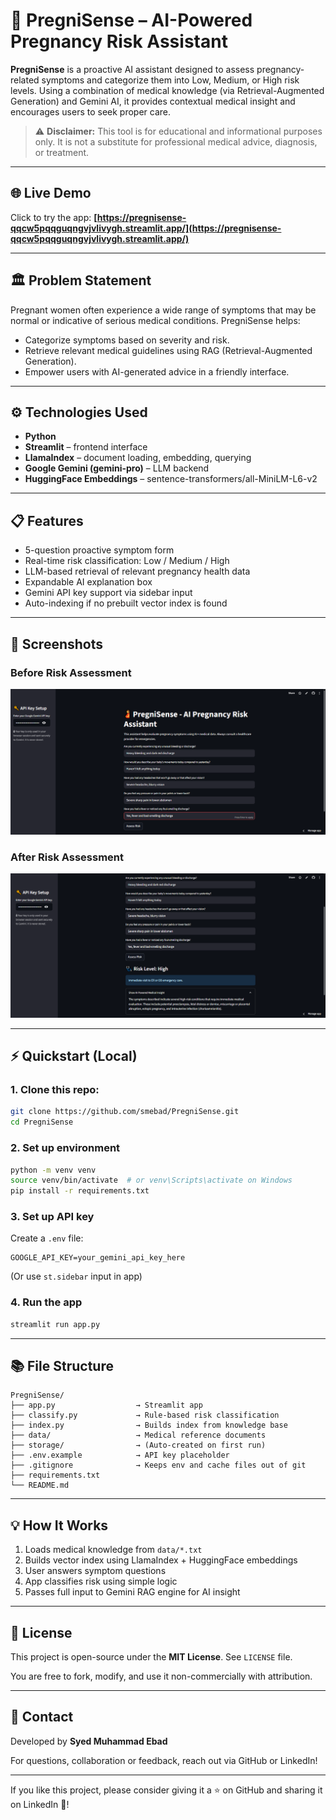 # 🤰 PregniSense – AI-Powered Pregnancy Risk Assistant

**PregniSense** is a proactive AI assistant designed to assess pregnancy-related symptoms and categorize them into Low, Medium, or High risk levels. Using a combination of medical knowledge (via Retrieval-Augmented Generation) and Gemini AI, it provides contextual medical insight and encourages users to seek proper care.

> ⚠️ **Disclaimer:** This tool is for educational and informational purposes only. It is not a substitute for professional medical advice, diagnosis, or treatment.

---

## 🌐 Live Demo

Click to try the app:
**[https://pregnisense-qqcw5pqqguqngvjvlivygh.streamlit.app/](https://pregnisense-qqcw5pqqguqngvjvlivygh.streamlit.app/)**

---

## 🏛️ Problem Statement

Pregnant women often experience a wide range of symptoms that may be normal or indicative of serious medical conditions. PregniSense helps:

* Categorize symptoms based on severity and risk.
* Retrieve relevant medical guidelines using RAG (Retrieval-Augmented Generation).
* Empower users with AI-generated advice in a friendly interface.

---

## ⚙️ Technologies Used

* **Python**
* **Streamlit** – frontend interface
* **LlamaIndex** – document loading, embedding, querying
* **Google Gemini (gemini-pro)** – LLM backend
* **HuggingFace Embeddings** – sentence-transformers/all-MiniLM-L6-v2

---

## 📋 Features

* 5-question proactive symptom form
* Real-time risk classification: Low / Medium / High
* LLM-based retrieval of relevant pregnancy health data
* Expandable AI explanation box
* Gemini API key support via sidebar input
* Auto-indexing if no prebuilt vector index is found

---

## 📸 Screenshots

### Before Risk Assessment

![Before](assets/before_assess_risk.png)

### After Risk Assessment

![After](assets/after_assess_risk.png)

---

## ⚡ Quickstart (Local)

### 1. Clone this repo:

```bash
git clone https://github.com/smebad/PregniSense.git
cd PregniSense
```

### 2. Set up environment

```bash
python -m venv venv
source venv/bin/activate  # or venv\Scripts\activate on Windows
pip install -r requirements.txt
```

### 3. Set up API key

Create a `.env` file:

```
GOOGLE_API_KEY=your_gemini_api_key_here
```

(Or use `st.sidebar` input in app)

### 4. Run the app

```bash
streamlit run app.py
```

---

## 📚 File Structure

```
PregniSense/
├── app.py                  → Streamlit app
├── classify.py             → Rule-based risk classification
├── index.py                → Builds index from knowledge base
├── data/                   → Medical reference documents
├── storage/                → (Auto-created on first run)
├── .env.example            → API key placeholder
├── .gitignore              → Keeps env and cache files out of git
├── requirements.txt
└── README.md
```

---

## 💡 How It Works

1. Loads medical knowledge from `data/*.txt`
2. Builds vector index using LlamaIndex + HuggingFace embeddings
3. User answers symptom questions
4. App classifies risk using simple logic
5. Passes full input to Gemini RAG engine for AI insight

---

## 🚫 License

This project is open-source under the **MIT License**. See `LICENSE` file.

You are free to fork, modify, and use it non-commercially with attribution.

---

## 👋 Contact

Developed by **Syed Muhammad Ebad**

For questions, collaboration or feedback, reach out via GitHub or LinkedIn!

---

If you like this project, please consider giving it a ⭐ on GitHub and sharing it on LinkedIn 📢!

